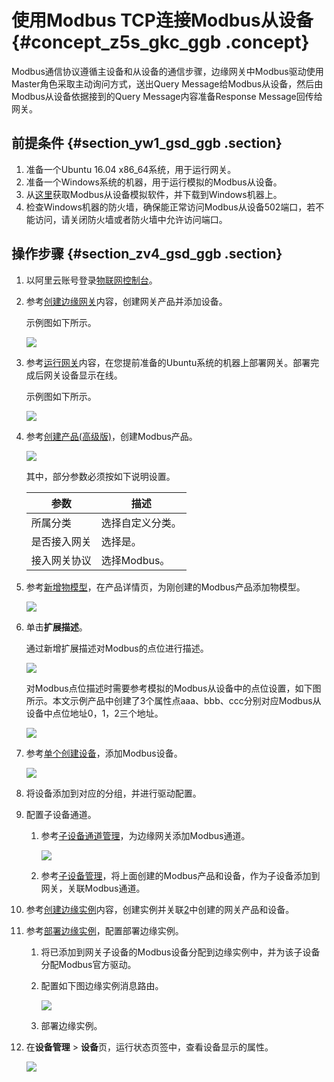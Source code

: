# 使用Modbus TCP连接Modbus从设备 {#concept_z5s_gkc_ggb .concept}

Modbus通信协议遵循主设备和从设备的通信步骤，边缘网关中Modbus驱动使用Master角色采取主动询问方式，送出Query Message给Modbus从设备，然后由Modbus从设备依据接到的Query Message内容准备Response Message回传给网关。

## 前提条件 {#section_yw1_gsd_ggb .section}

1.  准备一个Ubuntu 16.04 x86\_64系统，用于运行网关。
2.  准备一个Windows系统的机器，用于运行模拟的Modbus从设备。
3.  从[这里](https://www.modbustools.com/download.html)获取Modbus从设备模拟软件，并下载到Windows机器上。
4.  检查Windows机器的防火墙，确保能正常访问Modbus从设备502端口，若不能访问，请关闭防火墙或者防火墙中允许访问端口。

## 操作步骤 {#section_zv4_gsd_ggb .section}

1.  以阿里云账号登录[物联网控制台](http://iot.console.aliyun.com/)。
2.  参考[创建边缘网关](../../../../../cn.zh-CN/用户指南/环境搭建/创建网关.md#)内容，创建网关产品并添加设备。

    示例图如下所示。

    ![](http://static-aliyun-doc.oss-cn-hangzhou.aliyuncs.com/assets/img/21692/154771005212514_zh-CN.png)

3.  参考[运行网关](../../../../../cn.zh-CN/用户指南/环境搭建/运行网关.md#)内容，在您提前准备的Ubuntu系统的机器上部署网关。部署完成后网关设备显示在线。

    示例图如下所示。

    ![](http://static-aliyun-doc.oss-cn-hangzhou.aliyuncs.com/assets/img/21692/154771005212595_zh-CN.png)

4.  参考[创建产品\(高级版\)](../../../../../cn.zh-CN/用户指南/产品与设备/创建产品(高级版).md#)，创建Modbus产品。

    ![](http://static-aliyun-doc.oss-cn-hangzhou.aliyuncs.com/assets/img/83053/154771005235158_zh-CN.png)

    其中，部分参数必须按如下说明设置。

    |参数|描述|
    |--|--|
    |所属分类|选择自定义分类。|
    |是否接入网关|选择是。|
    |接入网关协议|选择Modbus。|

5.  参考[新增物模型](../../../../../cn.zh-CN/用户指南/产品与设备/物模型/新增物模型.md#)，在产品详情页，为刚创建的Modbus产品添加物模型。

    ![](http://static-aliyun-doc.oss-cn-hangzhou.aliyuncs.com/assets/img/83053/154771005235180_zh-CN.png)

6.  单击**扩展描述**。

    通过新增扩展描述对Modbus的点位进行描述。

    ![](http://static-aliyun-doc.oss-cn-hangzhou.aliyuncs.com/assets/img/83053/154771005235181_zh-CN.png)

    对Modbus点位描述时需要参考模拟的Modbus从设备中的点位设置，如下图所示。本文示例产品中创建了3个属性点aaa、bbb、ccc分别对应Modbus从设备中点位地址0，1，2三个地址。

    ![](http://static-aliyun-doc.oss-cn-hangzhou.aliyuncs.com/assets/img/83053/154771005235182_zh-CN.png)

7.  参考[单个创建设备](../../../../../cn.zh-CN/用户指南/产品与设备/创建设备/单个创建设备.md#)，添加Modbus设备。

    ![](http://static-aliyun-doc.oss-cn-hangzhou.aliyuncs.com/assets/img/83053/154771005335186_zh-CN.png)

8.  将设备添加到对应的分组，并进行驱动配置。
9.  配置子设备通道。
    1.  参考[子设备通道管理](../../../../../cn.zh-CN/用户指南/产品与设备/网关与子设备/子设备通道管理.md#)，为边缘网关添加Modbus通道。

        ![](http://static-aliyun-doc.oss-cn-hangzhou.aliyuncs.com/assets/img/83053/154771005335187_zh-CN.png)

    2.  参考[子设备管理](../../../../../cn.zh-CN/用户指南/产品与设备/网关与子设备/子设备管理.md#)，将上面创建的Modbus产品和设备，作为子设备添加到网关，关联Modbus通道。
10. 参考[创建边缘实例](../../../../../cn.zh-CN/用户指南/环境搭建/创建边缘实例.md#)内容，创建实例并关联[2](#)中创建的网关产品和设备。
11. 参考[部署边缘实例](../../../../../cn.zh-CN/用户指南/部署边缘实例.md#)，配置部署边缘实例。
    1.  将已添加到网关子设备的Modbus设备分配到边缘实例中，并为该子设备分配Modbus官方驱动。
    2.  配置如下图边缘实例消息路由。

        ![](http://static-aliyun-doc.oss-cn-hangzhou.aliyuncs.com/assets/img/83053/154771005335188_zh-CN.png)

    3.  部署边缘实例。
12. 在**设备管理** \> **设备**页，运行状态页签中，查看设备显示的属性。

    ![](http://static-aliyun-doc.oss-cn-hangzhou.aliyuncs.com/assets/img/83053/154771005335189_zh-CN.png)


